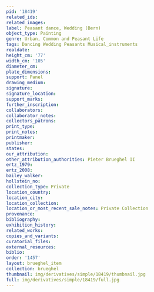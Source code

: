```yaml
---
pid: '18419'
related_ids: 
related_images: 
label: Peasant dance, Wedding (Bern)
object_type: Painting
genre: Urban, Common and Peasant Life
tags: Dancing Wedding Peasants Musical_instruments
realdate: 
height_cm: '77'
width_cm: '105'
diameter_cm: 
plate_dimensions: 
support: Panel
drawing_medium: 
signature: 
signature_location: 
support_marks: 
further_inscription: 
collaborators: 
collaborator_notes: 
collectors_patrons: 
print_type: 
print_notes: 
printmaker: 
publisher: 
states: 
our_attribution: 
other_attribution_authorities: Pieter Brueghel II
ertz_1979: 
ertz_2008: 
bailey_walker: 
hollstein_no: 
collection_type: Private
location_country: 
location_city: 
location_collection: 
location_or_most_recent_sale_notes: Private Collection
provenance: 
bibliography: 
exhibition_history: 
related_works: 
copies_and_variants: 
curatorial_files: 
external_resources: 
biblio: 
order: '1457'
layout: brueghel_item
collection: brueghel
thumbnail: img/derivatives/simple/18419/thumbnail.jpg
full: img/derivatives/simple/18419/full.jpg
---
```

